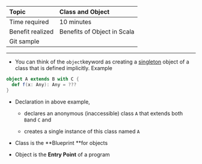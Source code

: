 | Topic | Class and Object |
| :--- | :--- |
| Time required | 10 minutes |
| Benefit realized | Benefits of Object in Scala |
| Git sample |  |

---

* You can think of the `object`keyword as creating a [singleton](http://en.wikipedia.org/wiki/Singleton_pattern) object of a class that is defined implicitly. Example

```scala
object A extends B with C {
  def f(x: Any): Any = ???
}
```

* Declaration in above example,

  * declares an anonymous \(inaccessible\) class `A` that extends both `B`and `C` and

  * creates a single instance of this class named `A`

* Class is the **Blueprint **for objects 
* Object is the **Entry Point** of a program



